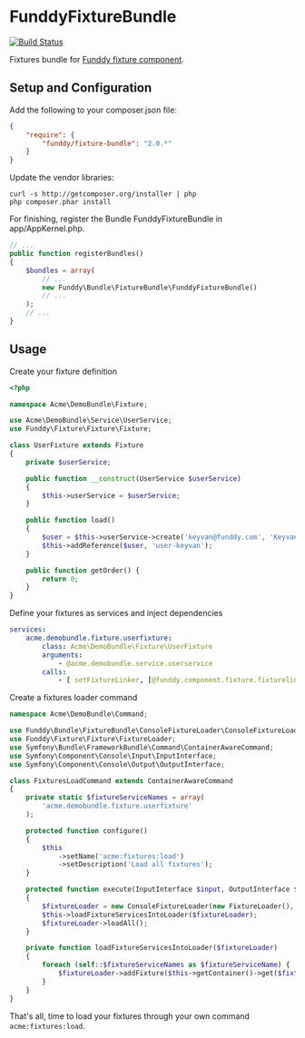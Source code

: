 FunddyFixtureBundle
===================

[![Build Status](https://secure.travis-ci.org/funddy/fixture-bundle.png?branch=master)](http://travis-ci.org/funddy/fixture-bundle)

Fixtures bundle for [Funddy fixture component].

Setup and Configuration
-----------------------
Add the following to your composer.json file:
```json
{
    "require": {
        "funddy/fixture-bundle": "2.0.*"
    }
}
```
Update the vendor libraries:

    curl -s http://getcomposer.org/installer | php
    php composer.phar install

For finishing, register the Bundle FunddyFixtureBundle in app/AppKernel.php.
```php
// ...
public function registerBundles()
{
    $bundles = array(
        // ...
        new Funddy\Bundle\FixtureBundle\FunddyFixtureBundle()
        // ...
    );
    // ...
}
```

Usage
-----
Create your fixture definition
```php
<?php

namespace Acme\DemoBundle\Fixture;

use Acme\DemoBundle\Service\UserService;
use Funddy\Fixture\Fixture\Fixture;

class UserFixture extends Fixture
{
    private $userService;

    public function __construct(UserService $userService)
    {
        $this->userService = $userService;
    }

    public function load()
    {
        $user = $this->userService->create('keyvan@funddy.com', 'Keyvan Akbary');
        $this->addReference($user, 'user-keyvan');
    }

    public function getOrder() {
        return 0;
    }
}
```

Define your fixtures as services and inject dependencies
```yaml
services:
    acme.demobundle.fixture.userfixture:
        class: Acme\DemoBundle\Fixture\UserFixture
        arguments:
            - @acme.demobundle.service.userservice
        calls:
            - [ setFixtureLinker, [@funddy.component.fixture.fixturelinker] ]
```

Create a fixtures loader command
```php
namespace Acme\DemoBundle\Command;

use Funddy\Bundle\FixtureBundle\ConsoleFixtureLoader\ConsoleFixtureLoader;
use Funddy\Fixture\Fixture\FixtureLoader;
use Symfony\Bundle\FrameworkBundle\Command\ContainerAwareCommand;
use Symfony\Component\Console\Input\InputInterface;
use Symfony\Component\Console\Output\OutputInterface;

class FixturesLoadCommand extends ContainerAwareCommand
{
    private static $fixtureServiceNames = array(
        'acme.demobundle.fixture.userfixture'
    );

    protected function configure()
    {
        $this
            ->setName('acme:fixtures:load')
            ->setDescription('Load all fixtures');
    }

    protected function execute(InputInterface $input, OutputInterface $output)
    {
        $fixtureLoader = new ConsoleFixtureLoader(new FixtureLoader(), $output);
        $this->loadFixtureServicesIntoLoader($fixtureLoader);
        $fixtureLoader->loadAll();
    }

    private function loadFixtureServicesIntoLoader($fixtureLoader)
    {
        foreach (self::$fixtureServiceNames as $fixtureServiceName) {
            $fixtureLoader->addFixture($this->getContainer()->get($fixtureServiceName));
        }
    }
}
```

That's all, time to load your fixtures through your own command ```acme:fixtures:load```.

  [Funddy fixture component]:  https://github.com/funddy/fixture